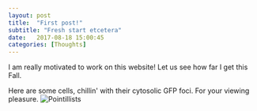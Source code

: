 ```yaml
---
layout: post
title:  "First post!"
subtitle: "Fresh start etcetera"
date:   2017-08-18 15:00:45
categories: [Thoughts]
---
```


I am really motivated to work on this website! Let us see how far I get this Fall. 

Here are some cells, chillin' with their cytosolic GFP foci. For your viewing pleasure.
![Pointillists]({{site.url}}/Images/GFP_in_U2OS-3.png)
